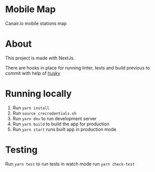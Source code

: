 # Mobile Map

Canair.io mobile stations map

# About

This project is made with NextJs.

There are hooks in place for running linter, tests and build previous to commit with help of [husky](https://github.com/typicode/husky)

# Running locally

1. Run `yarn install`
2. Run `source crecredentials.sh`
3. Run `yarn dev` to run development server
4. Run `yarn build` to build the app for production
5. Run `yarn start` runs built app in production mode

# Testing

Run `yarn test` to run tests in watch mode
run `yarn check-test`

